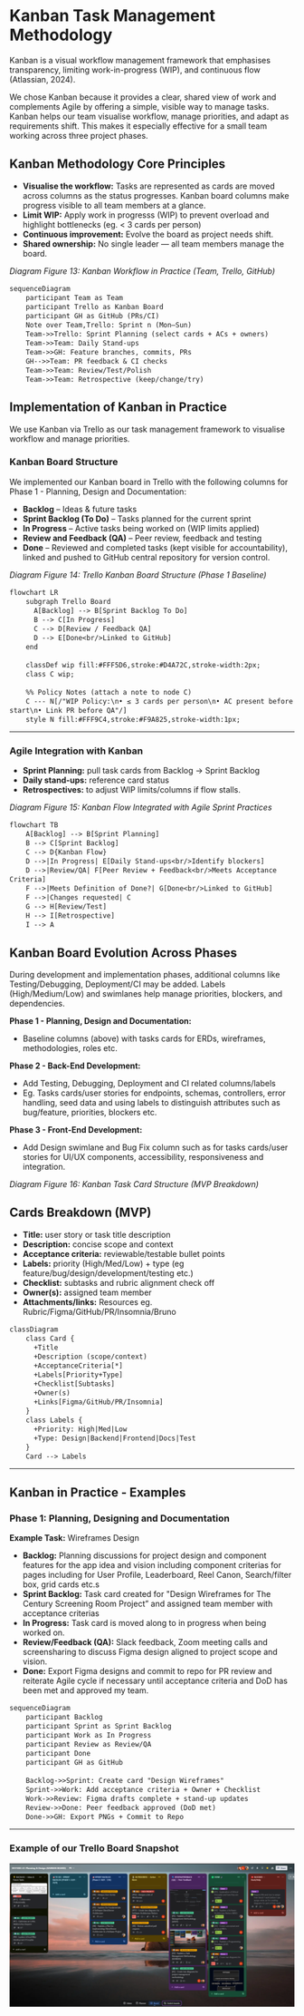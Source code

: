 # Kanban Task Management Methodology

Kanban is a visual workflow management framework that emphasises transparency, limiting work-in-progress (WIP), and continuous flow (Atlassian, 2024).

We chose Kanban because it provides a clear, shared view of work and complements Agile by offering a simple, visible way to manage tasks. Kanban helps our team visualise workflow, manage priorities, and adapt as requirements shift. This makes it especially effective for a small team working across three project phases.

## Kanban Methodology Core Principles

- **Visualise the workflow:** Tasks are represented as cards are moved across columns as the status progresses. Kanban board columns make progress visible to all team members at a glance.
- **Limit WIP:** Apply work in progresss (WIP) to prevent overload and highlight bottlenecks (eg. < 3 cards per person)
- **Continuous improvement:** Evolve the board as project needs shift.
- **Shared ownership:** No single leader — all team members manage the board.

*Diagram Figure 13: Kanban Workflow in Practice (Team, Trello, GitHub)*

```mermaid
sequenceDiagram
    participant Team as Team
    participant Trello as Kanban Board
    participant GH as GitHub (PRs/CI)
    Note over Team,Trello: Sprint n (Mon–Sun)
    Team->>Trello: Sprint Planning (select cards + ACs + owners)
    Team->>Team: Daily Stand-ups
    Team->>GH: Feature branches, commits, PRs
    GH-->>Team: PR feedback & CI checks
    Team->>Team: Review/Test/Polish
    Team->>Team: Retrospective (keep/change/try)
```


## Implementation of Kanban in Practice

We use Kanban via Trello as our task management framework to visualise workflow and manage priorities.

### Kanban Board Structure

We implemented our Kanban board in Trello with the following columns for Phase 1 - Planning, Design and Documentation:

- **Backlog** – Ideas & future tasks
- **Sprint Backlog (To Do)** – Tasks planned for the current sprint
- **In Progress** – Active tasks being worked on (WIP limits applied)
- **Review and Feedback (QA)** – Peer review, feedback and testing
- **Done** – Reviewed and completed tasks (kept visible for accountability), linked and pushed to GitHub central repository for version control.

*Diagram Figure 14: Trello Kanban Board Structure (Phase 1 Baseline)*

```mermaid
flowchart LR
    subgraph Trello Board
      A[Backlog] --> B[Sprint Backlog To Do]
      B --> C[In Progress]
      C --> D[Review / Feedback QA]
      D --> E[Done<br/>Linked to GitHub]
    end

    classDef wip fill:#FFF5D6,stroke:#D4A72C,stroke-width:2px;
    class C wip;

    %% Policy Notes (attach a note to node C)
    C --- N[/"WIP Policy:\n• ≤ 3 cards per person\n• AC present before start\n• Link PR before QA"/]
    style N fill:#FFF9C4,stroke:#F9A825,stroke-width:1px;
```

---

### Agile Integration with Kanban

- **Sprint Planning:** pull task cards from Backlog → Sprint Backlog
- **Daily stand-ups:** reference card status
- **Retrospectives:** to adjust WIP limits/columns if flow stalls.

*Diagram Figure 15: Kanban Flow Integrated with Agile Sprint Practices*

```mermaid
flowchart TB
    A[Backlog] --> B[Sprint Planning]
    B --> C[Sprint Backlog]
    C --> D{Kanban Flow}
    D -->|In Progress| E[Daily Stand-ups<br/>Identify blockers]
    D -->|Review/QA| F[Peer Review + Feedback<br/>Meets Acceptance Criteria]
    F -->|Meets Definition of Done?| G[Done<br/>Linked to GitHub]
    F -->|Changes requested| C
    G --> H[Review/Test]
    H --> I[Retrospective]
    I --> A
```

## Kanban Board Evolution Across Phases

During development and implementation phases, additional columns like Testing/Debugging, Deployment/CI may be added. Labels (High/Medium/Low) and swimlanes help manage priorities, blockers, and dependencies.

**Phase 1 - Planning, Design and Documentation:**

- Baseline columns (above) with tasks cards for ERDs, wireframes, methodologies, roles etc.

**Phase 2 - Back-End Development:**

- Add Testing, Debugging, Deployment and CI related columns/labels
- Eg. Tasks cards/user stories for endpoints, schemas, controllers, error handling, seed data and using labels to distinguish attributes such as bug/feature, priorities, blockers etc.

**Phase 3 - Front-End Development:**

- Add Design swimlane and Bug Fix column such as for tasks cards/user stories for UI/UX components, accessibility, responsiveness and integration.

*Diagram Figure 16: Kanban Task Card Structure (MVP Breakdown)*

## Cards Breakdown (MVP)

- **Title:** user story or task title description
- **Description:** concise scope and context
- **Acceptance criteria:** reviewable/testable bullet points
- **Labels:** priority (High/Med/Low) + type (eg feature/bug/design/development/testing etc.)
- **Checklist:** subtasks and rubric alignment check off
- **Owner(s):** assigned team member
- **Attachments/links:** Resources eg. Rubric/Figma/GitHub/PR/Insomnia/Bruno

```mermaid
classDiagram
    class Card {
      +Title
      +Description (scope/context)
      +AcceptanceCriteria[*]
      +Labels[Priority+Type]
      +Checklist[Subtasks]
      +Owner(s)
      +Links[Figma/GitHub/PR/Insomnia]
    }
    class Labels {
      +Priority: High|Med|Low
      +Type: Design|Backend|Frontend|Docs|Test
    }
    Card --> Labels
```

---

## Kanban in Practice - Examples

### Phase 1: Planning, Designing and Documentation

**Example Task:** Wireframes Design

- **Backlog:** Planning discussions for project design and component features for the app idea and vision including component criterias for pages including for User Profile, Leaderboard, Reel Canon, Search/filter box, grid cards etc.s
- **Sprint Backlog:** Task card created for "Design Wireframes for The Century Screening Room Project” and assigned team member with acceptance criterias
- **In Progress:** Task card is moved along to in progress when being worked on.
- **Review/Feedback (QA):** Slack feedback, Zoom meeting calls and screensharing to discuss Figma design aligned to project scope and vision.
- **Done:** Export Figma designs and commit to repo for PR review and reiterate Agile cycle if necessary until acceptance criteria and DoD has been met and approved my team.

```mermaid
sequenceDiagram
    participant Backlog
    participant Sprint as Sprint Backlog
    participant Work as In Progress
    participant Review as Review/QA
    participant Done
    participant GH as GitHub

    Backlog->>Sprint: Create card "Design Wireframes"
    Sprint->>Work: Add acceptance criteria + Owner + Checklist
    Work->>Review: Figma drafts complete + stand-up updates
    Review->>Done: Peer feedback approved (DoD met)
    Done->>GH: Export PNGs + Commit to Repo
```

---

### Example of our Trello Board Snapshot

![Kanban Board](/images/Trello-board-screenshot.png)
